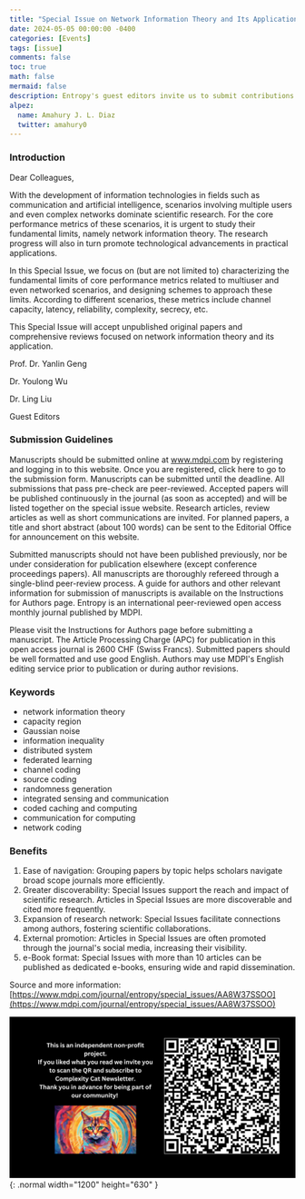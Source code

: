 ```yaml
---
title: "Special Issue on Network Information Theory and Its Applications"
date: 2024-05-05 00:00:00 -0400
categories: [Events]
tags: [issue]
comments: false
toc: true
math: false
mermaid: false
description: Entropy's guest editors invite us to submit contributions to his organized special issue about network information theory. Deadline for manuscript submissions is 31 October 2025.
alpez:
  name: Amahury J. L. Diaz
  twitter: amahury0
---
```

### Introduction
Dear Colleagues,

With the development of information technologies in fields such as communication and artificial intelligence, scenarios involving multiple users and even complex networks dominate scientific research. For the core performance metrics of these scenarios, it is urgent to study their fundamental limits, namely network information theory. The research progress will also in turn promote technological advancements in practical applications.

In this Special Issue, we focus on (but are not limited to) characterizing the fundamental limits of core performance metrics related to multiuser and even networked scenarios, and designing schemes to approach these limits. According to different scenarios, these metrics include channel capacity, latency, reliability, complexity, secrecy, etc.

This Special Issue will accept unpublished original papers and comprehensive reviews focused on network information theory and its application.

Prof. Dr. Yanlin Geng

Dr. Youlong Wu

Dr. Ling Liu

Guest Editors

### Submission Guidelines
Manuscripts should be submitted online at www.mdpi.com by registering and logging in to this website. Once you are registered, click here to go to the submission form. Manuscripts can be submitted until the deadline. All submissions that pass pre-check are peer-reviewed. Accepted papers will be published continuously in the journal (as soon as accepted) and will be listed together on the special issue website. Research articles, review articles as well as short communications are invited. For planned papers, a title and short abstract (about 100 words) can be sent to the Editorial Office for announcement on this website.

Submitted manuscripts should not have been published previously, nor be under consideration for publication elsewhere (except conference proceedings papers). All manuscripts are thoroughly refereed through a single-blind peer-review process. A guide for authors and other relevant information for submission of manuscripts is available on the Instructions for Authors page. Entropy is an international peer-reviewed open access monthly journal published by MDPI.

Please visit the Instructions for Authors page before submitting a manuscript. The Article Processing Charge (APC) for publication in this open access journal is 2600 CHF (Swiss Francs). Submitted papers should be well formatted and use good English. Authors may use MDPI's English editing service prior to publication or during author revisions.

### Keywords
- network information theory
- capacity region
- Gaussian noise
- information inequality
- distributed system
- federated learning
- channel coding
- source coding
- randomness generation
- integrated sensing and communication
- coded caching and computing
- communication for computing
- network coding

### Benefits
1. Ease of navigation: Grouping papers by topic helps scholars navigate broad scope journals more efficiently.
2. Greater discoverability: Special Issues support the reach and impact of scientific research. Articles in Special Issues are more discoverable and cited more frequently.
3. Expansion of research network: Special Issues facilitate connections among authors, fostering scientific collaborations.
4. External promotion: Articles in Special Issues are often promoted through the journal's social media, increasing their visibility.
5. e-Book format: Special Issues with more than 10 articles can be published as dedicated e-books, ensuring wide and rapid dissemination.

Source and more information: [https://www.mdpi.com/journal/entropy/special_issues/AA8W37SSOO](https://www.mdpi.com/journal/entropy/special_issues/AA8W37SSOO)

![Desktop View](/assets/img/fix/complexity-cat-newsletter.png){: .normal width="1200" height="630" }
